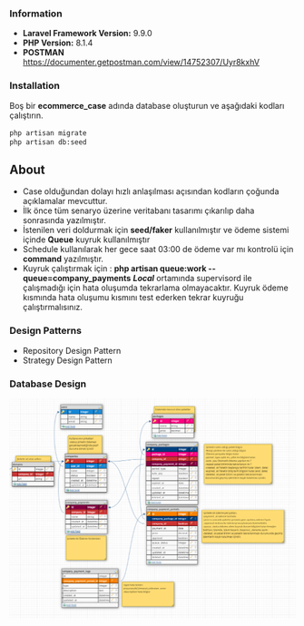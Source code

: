 ### Information
- **Laravel Framework Version:** 9.9.0
- **PHP Version:** 8.1.4
- **POSTMAN** https://documenter.getpostman.com/view/14752307/Uyr8kxhV
### Installation

Boş bir **ecommerce_case** adında database oluşturun ve aşağıdaki kodları çalıştırın.
```
php artisan migrate
php artisan db:seed
```

## About

- Case olduğundan dolayı hızlı anlaşılması açısından kodların çoğunda açıklamalar mevcuttur.
- İlk önce tüm senaryo üzerine veritabanı tasarımı çıkarılıp daha sonrasında yazılmıştır.
- İstenilen veri doldurmak için **seed/faker** kullanılmıştır ve ödeme sistemi içinde **Queue** kuyruk kullanılmıştır
- Schedule kullanılarak her gece saat 03:00 de ödeme var mı kontrolü için **command** yazılmıştır.
- Kuyruk çalıştırmak için : **php artisan queue:work --queue=company_payments** **<em>Local</em>** ortamında supervisord ile çalışmadığı için hata oluşumda tekrarlama olmayacaktır. Kuyruk ödeme kısmında hata oluşumu kısmını test ederken tekrar kuyruğu çalıştırmalısınız. 

### Design Patterns
- Repository Design Pattern
- Strategy Design Pattern

### Database Design
![ecommerce db design!](public/images/db-design.png "ecommerce db design")
